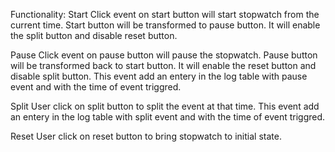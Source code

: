 Functionality:
Start
Click event on start button will start stopwatch from the current time.
Start button will be transformed to pause button.
It will enable the split button and disable reset button.

Pause
Click event on pause button will pause the stopwatch.
Pause button will be transformed back to start button.
It will enable the reset button and disable split button.
This event add an entery in the log table with pause event and with the time of event triggred.

Split
User click on split button to split the event at that time.
This event add an entery in the log table with split event and with the time of event triggred.

Reset
User click on reset button to bring stopwatch to initial state.